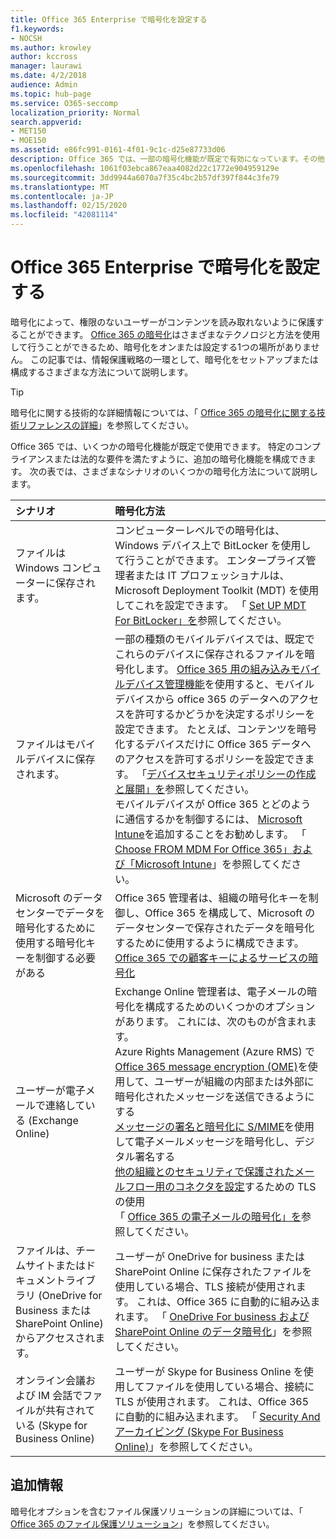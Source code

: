 ```yaml
---
title: Office 365 Enterprise で暗号化を設定する
f1.keywords:
- NOCSH
ms.author: krowley
author: kccross
manager: laurawi
ms.date: 4/2/2018
audience: Admin
ms.topic: hub-page
ms.service: O365-seccomp
localization_priority: Normal
search.appverid:
- MET150
- MOE150
ms.assetid: e86fc991-0161-4f01-9c1c-d25e87733d06
description: Office 365 では、一部の暗号化機能が既定で有効になっています。その他の機能は、特定のコンプライアンスまたは法的な要件を満たすように構成できます。
ms.openlocfilehash: 1061f03ebca867eaa4082d22c1772e904959129e
ms.sourcegitcommit: 3dd9944a6070a7f35c4bc2b57df397f844c3fe79
ms.translationtype: MT
ms.contentlocale: ja-JP
ms.lasthandoff: 02/15/2020
ms.locfileid: "42081114"
---
```

# <a name="set-up-encryption-in-office-365-enterprise"></a>Office 365 Enterprise で暗号化を設定する

暗号化によって、権限のないユーザーがコンテンツを読み取れないように保護することができます。 [Office 365 の暗号化](encryption.md)はさまざまなテクノロジと方法を使用して行うことができるため、暗号化をオンまたは設定する1つの場所がありません。 この記事では、情報保護戦略の一環として、暗号化をセットアップまたは構成するさまざまな方法について説明します。
  
> [!TIP]
> 暗号化に関する技術的な詳細情報については、「 [Office 365 の暗号化に関する技術リファレンスの詳細](technical-reference-details-about-encryption.md)」を参照してください。
  
Office 365 では、いくつかの暗号化機能が既定で使用できます。 特定のコンプライアンスまたは法的な要件を満たすように、追加の暗号化機能を構成できます。 次の表では、さまざまなシナリオのいくつかの暗号化方法について説明します。
  
|**シナリオ**|**暗号化方法**|
|:-----|:-----|
|ファイルは Windows コンピューターに保存されます。  <br/> |コンピューターレベルでの暗号化は、Windows デバイス上で BitLocker を使用して行うことができます。 エンタープライズ管理者または IT プロフェッショナルは、Microsoft Deployment Toolkit (MDT) を使用してこれを設定できます。 「 [Set UP MDT For BitLocker」を](https://go.microsoft.com/fwlink/?linkid=849282)参照してください。  <br/> |
|ファイルはモバイルデバイスに保存されます。  <br/> |一部の種類のモバイルデバイスでは、既定でこれらのデバイスに保存されるファイルを暗号化します。 [Office 365 用の組み込みモバイルデバイス管理機能](https://support.office.com/article/a1da44e5-7475-4992-be91-9ccec25905b0)を使用すると、モバイルデバイスから office 365 のデータへのアクセスを許可するかどうかを決定するポリシーを設定できます。 たとえば、コンテンツを暗号化するデバイスだけに Office 365 データへのアクセスを許可するポリシーを設定できます。 「[デバイスセキュリティポリシーの作成と展開」を](https://support.office.com/article/d310f556-8bfb-497b-9bd7-fe3c36ea2fd6)参照してください。  <br/> モバイルデバイスが Office 365 とどのように通信するかを制御するには、 [Microsoft Intune](https://aka.ms/qzln04)を追加することをお勧めします。 「 [Choose FROM MDM For Office 365」および「Microsoft Intune](https://support.office.com/article/c93d9ab9-efb2-4349-9b93-30c30562ee22)」を参照してください。  <br/> |
|Microsoft のデータセンターでデータを暗号化するために使用する暗号化キーを制御する必要がある  <br/> | Office 365 管理者は、組織の暗号化キーを制御し、Office 365 を構成して、Microsoft のデータセンターで保存されたデータを暗号化するために使用するように構成できます。  <br/> [Office 365 での顧客キーによるサービスの暗号化](customer-key-overview.md) <br/> |
|ユーザーが電子メールで連絡している (Exchange Online)  <br/> | Exchange Online 管理者は、電子メールの暗号化を構成するためのいくつかのオプションがあります。 これには、次のものが含まれます。  <br/>  Azure Rights Management (Azure RMS) で[Office 365 message encryption (OME)](set-up-new-message-encryption-capabilities.md)を使用して、ユーザーが組織の内部または外部に暗号化されたメッセージを送信できるようにする  <br/>  [メッセージの署名と暗号化に S/MIME](https://aka.ms/c6dozg)を使用して電子メールメッセージを暗号化し、デジタル署名する  <br/>  [他の組織とのセキュリティで保護されたメールフロー用のコネクタを設定](https://aka.ms/hs809p)するための TLS の使用 <br/>  「 [Office 365 の電子メールの暗号化」を](https://aka.ms/hic3f7)参照してください。  <br/> |
|ファイルは、チームサイトまたはドキュメントライブラリ (OneDrive for Business または SharePoint Online) からアクセスされます。  <br/> |ユーザーが OneDrive for business または SharePoint Online に保存されたファイルを使用している場合、TLS 接続が使用されます。 これは、Office 365 に自動的に組み込まれます。 「 [OneDrive For business および SharePoint Online のデータ暗号化](https://go.microsoft.com/fwlink/?linkid=526379)」を参照してください。  <br/> |
|オンライン会議および IM 会話でファイルが共有されている (Skype for Business Online)  <br/> |ユーザーが Skype for Business Online を使用してファイルを使用している場合、接続に TLS が使用されます。 これは、Office 365 に自動的に組み込まれます。 「 [Security And アーカイビング (Skype For Business Online)](https://aka.ms/nuq4ws)」を参照してください。  <br/> |

## <a name="additional-information"></a>追加情報

暗号化オプションを含むファイル保護ソリューションの詳細については、「 [Office 365 のファイル保護ソリューション](https://www.microsoft.com/download/details.aspx?id=55523)」を参照してください。
 
